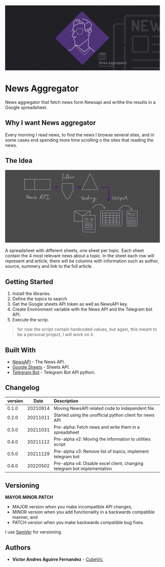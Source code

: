 ![New_Aggregator](News_Aggregator_02.png)
# News Aggregator

News aggregator that fetch news form Newsapi and writhe the results in a Google spreadsheet.

## Why I want News aggregator

Every morning I read news, to find the news I browse several sites, and in some cases end spending more time scrolling o the sites that reading the news.  

## The Idea
![The_idea](The_idea.png)

A spreadsheet with different sheets, one sheet per topic. Each sheet contain the 4 most relevant news about a topic. In the sheet each row will represent and article, there will be columns with information such as author, source, summery and link to the full article.

## Getting Started

1. Install the libraries.
2. Define the topics to search
3. Get the Google sheets API token as well as NewsAPI key.
4. Create Environment variable with the News API and the Telegram bot API.
5. Execute the scrip.

> for now the script contain hardcoded values, but again, this meant to be a personal project, I will work on it.


## Built With

* [NewsAPI](https://newsapi.org/docs) - The News API.
* [Google Sheets](https://developers.google.com/sheets/api?hl=ru) - Sheets API.
* [Telegram Bot](https://github.com/eternnoir/pyTelegramBotAPI) - Telegram Bot API python.

## Changelog

| version | Date | Description|
|:--------|:-------:|:----------|
| 0.1.0   | 20210914| Moving NewsAPI related code to independent file.|
| 0.2.0   | 20211011| Started using the unofficial python client for news API|
| 0.3.0   | 20211031| Pre-alpha: Fetch news and write them in a spreadsheet |
| 0.4.0   | 20211112| Pre-alpha v2: Moving the information to utilities script|
| 0.5.0   | 20211129| Pre-alpha v3: Remove list of topics, implement telegram bot|
| 0.6.0   | 20220502| Pre-alpha v4: Disable excel client, changing telegram bot implementation|

## Versioning

**MAYOR.MINOR.PATCH**

* MAJOR version when you make incompatible API changes,
* MINOR version when you add functionality in a backwards compatible manner, and
* PATCH version when you make backwards compatible bug fixes.  

I use [SemVer](http://semver.org/) for versioning. 

## Authors

* **Victor Andres Aguirre Fernandez** -  [CubeVic](https://github.com/CubeVic)
